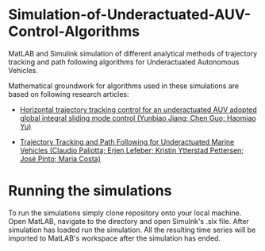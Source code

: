 # Simulation-of-Underactuated-AUV-Control-Algorithms
MatLAB and Simulink simulation of different analytical methods of trajectory tracking and path following algorithms for Underactuated Autonomous Vehicles.

Mathematical groundwork for algorithms used in these simulations are based on following research articles:

- [Horizontal trajectory tracking control for an underactuated AUV adopted global integral sliding mode control (Yunbiao Jiang; Chen Guo; Haomiao Yu)](https://ieeexplore.ieee.org/document/8408142)

- [Trajectory Tracking and Path Following for Underactuated Marine Vehicles (Claudio Paliotta; Erjen Lefeber; Kristin Ytterstad Pettersen; José Pinto; Maria Costa)](https://ieeexplore.ieee.org/document/8367854)

# Running the simulations
To run the simulations simply clone repository onto your local machine. Open MatLAB, navigate to the directory and open Simulnk's .slx file. After simulation has loaded run the simulation. All the resulting time series will be imported to MatLAB's workspace after the simulation has ended.
